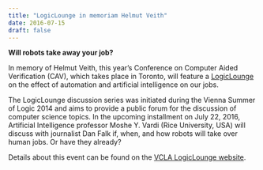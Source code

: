 ```yaml
---
title: "LogicLounge in memoriam Helmut Veith"
date: 2016-07-15
draft: false
---
```

<p><strong>Will robots take away your job?</strong></p>
<p>In memory of Helmut Veith, this year’s Conference on Computer Aided Verification (CAV), which takes place in Toronto, will feature a <a href="http://www.vcla.at/logiclounge">LogicLounge</a> on the effect of automation and artificial intelligence on our jobs.<span id="more-4961"/></p>
<p>The LogicLounge discussion series was initiated during the Vienna Summer of Logic 2014 and aims to provide a public forum for the discussion of computer science topics. In the upcoming installment on July 22, 2016, Artificial Intelligence professor Moshe Y. Vardi (Rice University, USA) will discuss with journalist Dan Falk if, when, and how robots will take over human jobs. Or have they already?</p>
<p>Details about this event can be found on the <a href="http://www.vcla.at/events/logiclounge-in-memoriam-helmut-veith/">VCLA LogicLounge website</a>.</p>
